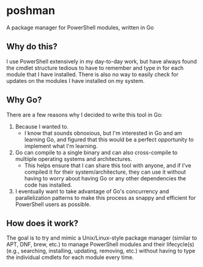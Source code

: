 # poshman

A package manager for PowerShell modules, written in Go

## Why do this?

I use PowerShell extensively in my day-to-day work, but have always found the cmdlet structure tedious to have to remember and type in for each module that I have installed.
There is also no way to easily check for updates on the modules I have installed on my system.

## Why Go?

There are a few reasons why I decided to write this tool in Go:

1. Because I wanted to.
   - I know that sounds obnoxious, but I'm interested in Go and am learning Go, and figured that this would be a perfect opportunity to implement what I'm learning.
2. Go can compile to a single binary and can also cross-compile to multiiple operating systems and architectures.
   - This helps ensure that I can share this tool with anyone, and if I've compiled it for their system/architecture, they can use it without having to worry about having Go or any other dependencies the code has installed.
3. I eventually want to take advantage of Go's concurrency and parallelization patterns to make this process as snappy and efficient for PowerShell users as possible.

## How does it work?

The goal is to try and mimic a Unix/Linux-style package manager (similar to APT, DNF, brew, etc.) to manage PowerShell modules and their lifecycle(s) (e.g., searching, installing, updating, removing, etc.) without having to type the individual cmdlets for each module every time.
